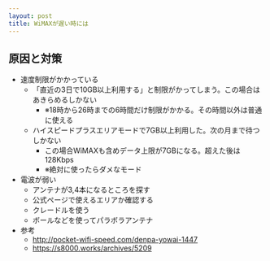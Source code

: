 ```yaml
---
layout: post
title: WiMAXが遅い時には
---
```


## 原因と対策

- 速度制限がかかっている
	- 「直近の3日で10GB以上利用する」と制限がかってしまう。この場合はあきらめるしかない
		- ※18時から26時までの6時間だけ制限がかかる。その時間以外は普通に使える
	- ハイスピードプラスエリアモードで7GB以上利用した。次の月まで待つしかない
		- この場合WiMAXも含めデータ上限が7GBになる。超えた後は128Kbps
		- ※絶対に使ったらダメなモード
- 電波が弱い
	- アンテナが3,4本になるところを探す
	- 公式ページで使えるエリアか確認する
	- クレードルを使う
	- ボールなどを使ってパラボラアンテナ
- 参考
	- http://pocket-wifi-speed.com/denpa-yowai-1447
	- https://s8000.works/archives/5209
